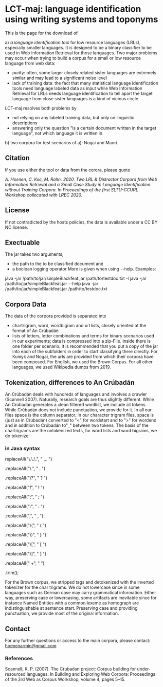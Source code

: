 # LCT-maj: language identification using writing systems and toponyms

This is the page for the download of

a) *a language identification tool* for low resource languages (LRLs), especially smaller languages. It is designed to be a binary classifier to be used in Web Information Retrieval for those languages. Two major problems may occur when trying to build a corpus for a small or low resource language from web data:
- purity: often, some larger closely related sister languages are extremely similar and may lead to a significant noise level
- lack of training data: the fact that many statistical language identification tools need language labeled data as input while Web Information Retrieval for LRLs needs language identification to tell apart the target language from close sister languages is a kind of vicious circle.

LCT-maj resolves both problems by 
- not relying on any labeled training data, but only on linguistic descriptions
- answering only the question "Is a certain document written in the target language", not which language it is written in.

b) two corpora for test scenarios of a): Nogai and Maori. 

## Citation
If you use either the tool or data from the corora, please quote

_A. Hoenen, C. Koc, M. Rahn. 2020. Two LRL \& Distractor Corpora from Web Information Retrieval and a Small Case Study in Language Identification without Training Corpora. In Proceedings of the first SLTU-CCURL Workshop collocated with LREC 2020._

## License
If not contradicted by the hosts policies, the data is available under a CC BY NC license.

## Exectuable
The jar takes two arguments,
- the path to the to be classified document and 
- a boolean logging operator
More is given when using --help.
Examples:

java -jar /path/to/jar/simpleBlackfeat.jar /path/to/testdoc.txt -l
java -jar /path/to/jar/simpleBlackfeat.jar --help
java -jar /path/to/jar/simpleBlackfeat.jar /path/to/testdoc.txt 

## Corpora Data
The data of the corpora provided is separated into 
- chartrigram, word, wordbigram and url lists, closely oriented at the format of An Crúbadán
- lists of letters, letter combinations and terms for binary scenarios used in our experiments; data is compressed into a zip-File. Inside there is one folder per scenario. It is recommended that you put a copy of the jar into each of the subfolders in order to start classifying there directly.
For Kumyk and Nogai, the urls are provided from which their corpora have been composed. For English, we used the Brown Corpus. For all other languages, we used Wikipedia dumps from 2019.

## Tokenization, differences to An Crúbadán
An Crúbadán deals with hundreds of languages and involves a crawler (Scannell 2007).
Naturally, research goals are thus slightly different. While An Crúbadán generates a clean filtered wordlist,
we include all tokens. While Crúbadán does not include punctuation, we provide for it.
In all our files space is the column separator. In our character trigram files, space is (just as in Crúbadán) 
converted to "<" for wordstart and to ">" for wordend and in addition to Crúbadán to"_" between two tokens.
The basis of the chartrigrams are the untokenized texts, for word lists and word bigrams, we do tokenize:

### in Java syntax
replaceAll("\\.\\.\\.", " ... ")

.replaceAll("\\.", " . ")

.replaceAll("\\?", " ? ")

.replaceAll("!", " ! ")

.replaceAll(";", " ; ")

.replaceAll(":", " : ")	

.replaceAll(",", " , ")	

.replaceAll("\\(", " ( ")	

.replaceAll("\\)", " ) ")	

.replaceAll("\\[", " [ ")	

.replaceAll("\\]", " ] ")

.replaceAll("  +", " ")	

.trim();

For the Brown corpus, we stripped tags and detokenized with the inverted tokenizer for the char trigrams. 
We do not lowercase since in some languages such as German case may carry grammatical information. Either way,
preserving case or lowercasing, some artifacts are inevitable since for instance Named Entities with a common 
lexeme as homograph are indistinguishable at sentence start. Preserving case and providing punctuation, we provide most
of the original information.

## Contact
For any further questions or access to the main corpora, please contact:
hoenenarmin@gmail.com


### References
Scannell, K. P. (2007). The Cŕubad́an project: Corpus building for under-resourced languages. In Building and Exploring Web Corpora: Proceedings of the 3rd Web as Corpus Workshop, volume 4, pages 5–15.
